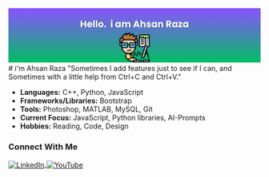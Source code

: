 <div align="center">
  <img src="123.png" alt="Profile Banner">
</div>
# i'm Ahsan Raza
"Sometimes I add features just to see if I can, and Sometimes with a little help from Ctrl+C and Ctrl+V."

- **Languages:** C++, Python, JavaScript
- **Frameworks/Libraries:** Bootstrap
- **Tools:** Photoshop, MATLAB, MySQL, Git
- **Current Focus:** JavaScript, Python libraries, AI-Prompts
- **Hobbies:** Reading, Code, Design

<h3 align="left">Connect With Me</h3>
<p align="left">
  <a href="https://linkedin.com/in/ahsan-raza8hbb" target="_blank">
    <img align="center" src="https://raw.githubusercontent.com/rahuldkjain/github-profile-readme-generator/master/src/images/icons/Social/linked-in-alt.svg" alt="LinkedIn" height="30" width="40" />
  </a>
  <a href="https://www.youtube.com/channel/UCj-smesq36B1MonuAYYKrJw" target="_blank">
    <img align="center" src="https://raw.githubusercontent.com/rahuldkjain/github-profile-readme-generator/master/src/images/icons/Social/youtube.svg" alt="YouTube" height="30" width="40" />
  </a>
</p>
